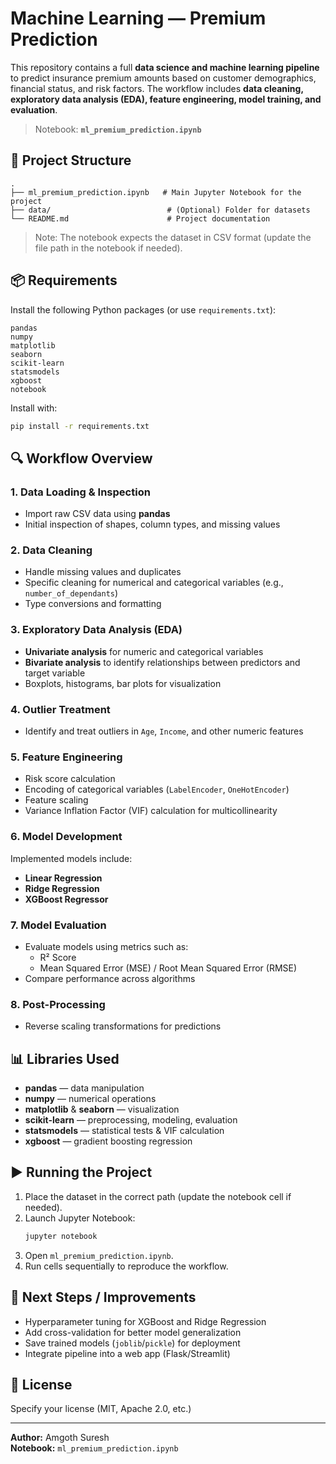 # Machine Learning — Premium Prediction

This repository contains a full **data science and machine learning pipeline** to predict insurance premium amounts based on customer demographics, financial status, and risk factors. The workflow includes **data cleaning, exploratory data analysis (EDA), feature engineering, model training, and evaluation**.

> Notebook: **`ml_premium_prediction.ipynb`**

## 📂 Project Structure
```
.
├── ml_premium_prediction.ipynb   # Main Jupyter Notebook for the project
├── data/                          # (Optional) Folder for datasets
└── README.md                      # Project documentation
```

> Note: The notebook expects the dataset in CSV format (update the file path in the notebook if needed).

## 📦 Requirements
Install the following Python packages (or use `requirements.txt`):

```
pandas
numpy
matplotlib
seaborn
scikit-learn
statsmodels
xgboost
notebook
```

Install with:
```bash
pip install -r requirements.txt
```

## 🔍 Workflow Overview

### **1. Data Loading & Inspection**
- Import raw CSV data using **pandas**
- Initial inspection of shapes, column types, and missing values

### **2. Data Cleaning**
- Handle missing values and duplicates
- Specific cleaning for numerical and categorical variables (e.g., `number_of_dependants`)
- Type conversions and formatting

### **3. Exploratory Data Analysis (EDA)**
- **Univariate analysis** for numeric and categorical variables
- **Bivariate analysis** to identify relationships between predictors and target variable
- Boxplots, histograms, bar plots for visualization

### **4. Outlier Treatment**
- Identify and treat outliers in `Age`, `Income`, and other numeric features

### **5. Feature Engineering**
- Risk score calculation
- Encoding of categorical variables (`LabelEncoder`, `OneHotEncoder`)
- Feature scaling
- Variance Inflation Factor (VIF) calculation for multicollinearity

### **6. Model Development**
Implemented models include:
- **Linear Regression**
- **Ridge Regression**
- **XGBoost Regressor**

### **7. Model Evaluation**
- Evaluate models using metrics such as:
  - R² Score
  - Mean Squared Error (MSE) / Root Mean Squared Error (RMSE)
- Compare performance across algorithms

### **8. Post-Processing**
- Reverse scaling transformations for predictions

## 📊 Libraries Used
- **pandas** — data manipulation
- **numpy** — numerical operations
- **matplotlib** & **seaborn** — visualization
- **scikit-learn** — preprocessing, modeling, evaluation
- **statsmodels** — statistical tests & VIF calculation
- **xgboost** — gradient boosting regression

## ▶️ Running the Project
1. Place the dataset in the correct path (update the notebook cell if needed).
2. Launch Jupyter Notebook:
   ```bash
   jupyter notebook
   ```
3. Open `ml_premium_prediction.ipynb`.
4. Run cells sequentially to reproduce the workflow.

## 📌 Next Steps / Improvements
- Hyperparameter tuning for XGBoost and Ridge Regression
- Add cross-validation for better model generalization
- Save trained models (`joblib`/`pickle`) for deployment
- Integrate pipeline into a web app (Flask/Streamlit)

## 📄 License
Specify your license (MIT, Apache 2.0, etc.)

---
**Author:** Amgoth Suresh  
**Notebook:** `ml_premium_prediction.ipynb`
